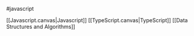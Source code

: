 #javascript 

[[Javascript.canvas|Javascript]]
[[TypeScript.canvas|TypeScript]]
[[Data Structures and Algorithms]]
